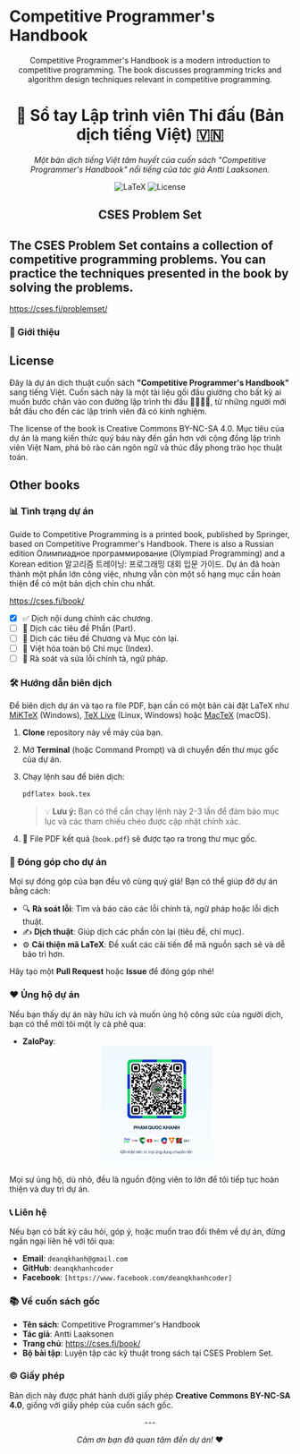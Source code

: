 # Competitive Programmer's Handbook
<div align="center">

Competitive Programmer's Handbook is a modern introduction to competitive programming.
The book discusses programming tricks and algorithm design techniques relevant in competitive programming.
  <h1>📖 Sổ tay Lập trình viên Thi đấu (Bản dịch tiếng Việt) 🇻🇳</h1>
  
  <p>
    <em>Một bản dịch tiếng Việt tâm huyết của cuốn sách "Competitive Programmer's Handbook" nổi tiếng của tác giả Antti Laaksonen.</em>
  </p>
  
  <p>
    <img src="https://img.shields.io/badge/LaTeX-008080?style=for-the-badge&logo=latex&logoColor=white" alt="LaTeX">
    <img src="https://img.shields.io/badge/License-CC%20BY--NC--SA%204.0-lightgrey.svg?style=for-the-badge" alt="License">
  </p>

## CSES Problem Set
</div>

The CSES Problem Set contains a collection of competitive programming problems.
You can practice the techniques presented in the book by solving the problems.
---

https://cses.fi/problemset/
### 🎯 Giới thiệu

## License
Đây là dự án dịch thuật cuốn sách **"Competitive Programmer's Handbook"** sang tiếng Việt. Cuốn sách này là một tài liệu gối đầu giường cho bất kỳ ai muốn bước chân vào con đường lập trình thi đấu 👨‍💻👩‍💻, từ những người mới bắt đầu cho đến các lập trình viên đã có kinh nghiệm.

The license of the book is Creative Commons BY-NC-SA 4.0.
Mục tiêu của dự án là mang kiến thức quý báu này đến gần hơn với cộng đồng lập trình viên Việt Nam, phá bỏ rào cản ngôn ngữ và thúc đẩy phong trào học thuật toán.

## Other books
### 📊 Tình trạng dự án

Guide to Competitive Programming is a printed book, published by Springer, based on Competitive Programmer's Handbook.
There is also a Russian edition Олимпиадное программирование (Olympiad Programming) and a Korean edition 알고리즘 트레이닝: 프로그래밍 대회 입문 가이드.
Dự án đã hoàn thành một phần lớn công việc, nhưng vẫn còn một số hạng mục cần hoàn thiện để có một bản dịch chỉn chu nhất.

https://cses.fi/book/
- [x] ✅ Dịch nội dung chính các chương.
- [ ] 🚧 Dịch các tiêu đề Phần (Part).
- [ ] 🚧 Dịch các tiêu đề Chương và Mục còn lại.
- [ ] 🚧 Việt hóa toàn bộ Chỉ mục (Index).
- [ ] 📝 Rà soát và sửa lỗi chính tả, ngữ pháp.

### 🛠️ Hướng dẫn biên dịch

Để biên dịch dự án và tạo ra file PDF, bạn cần có một bản cài đặt LaTeX như [MiKTeX](https://miktex.org/) (Windows), [TeX Live](https://www.tug.org/texlive/) (Linux, Windows) hoặc [MacTeX](https://www.tug.org/mactex/) (macOS).

1.  **Clone** repository này về máy của bạn.
2.  Mở **Terminal** (hoặc Command Prompt) và di chuyển đến thư mục gốc của dự án.
3.  Chạy lệnh sau để biên dịch:
    ```bash
    pdflatex book.tex
    ```
    > 💡 **Lưu ý:** Bạn có thể cần chạy lệnh này 2-3 lần để đảm bảo mục lục và các tham chiếu chéo được cập nhật chính xác.

4.  🚀 File PDF kết quả (`book.pdf`) sẽ được tạo ra trong thư mục gốc.

### 🤝 Đóng góp cho dự án

Mọi sự đóng góp của bạn đều vô cùng quý giá! Bạn có thể giúp đỡ dự án bằng cách:

*   🔍 **Rà soát lỗi**: Tìm và báo cáo các lỗi chính tả, ngữ pháp hoặc lỗi dịch thuật.
*   ✍️ **Dịch thuật**: Giúp dịch các phần còn lại (tiêu đề, chỉ mục).
*   ⚙️ **Cải thiện mã LaTeX**: Đề xuất các cải tiến để mã nguồn sạch sẽ và dễ bảo trì hơn.

Hãy tạo một **Pull Request** hoặc **Issue** để đóng góp nhé!

### ❤️ Ủng hộ dự án

Nếu bạn thấy dự án này hữu ích và muốn ủng hộ công sức của người dịch, bạn có thể mời tôi một ly cà phê qua:

*   **ZaloPay**:
    <div align="center">
      <img src="https://raw.githubusercontent.com/deanqkhanhcoder/deanqkhanhcoder/refs/heads/main/zalopayqr.png" alt="ZaloPay QR Code" width="200"/>
    </div>

Mọi sự ủng hộ, dù nhỏ, đều là nguồn động viên to lớn để tôi tiếp tục hoàn thiện và duy trì dự án.

### 📞 Liên hệ

Nếu bạn có bất kỳ câu hỏi, góp ý, hoặc muốn trao đổi thêm về dự án, đừng ngần ngại liên hệ với tôi qua:

*   **Email**: `deanqkhanh@gmail.com`
*   **GitHub**: `deanqkhanhcoder`
*   **Facebook**: `[https://www.facebook.com/deanqkhanhcoder]`

### 📚 Về cuốn sách gốc

*   **Tên sách**: Competitive Programmer's Handbook
*   **Tác giả**: Antti Laaksonen
*   **Trang chủ**: https://cses.fi/book/
*   **Bộ bài tập**: Luyện tập các kỹ thuật trong sách tại CSES Problem Set.

### ©️ Giấy phép

Bản dịch này được phát hành dưới giấy phép **Creative Commons BY-NC-SA 4.0**, giống với giấy phép của cuốn sách gốc.

<div align="center">
  ---
  <p><em>Cảm ơn bạn đã quan tâm đến dự án!</em> ❤️</p>
</div>
